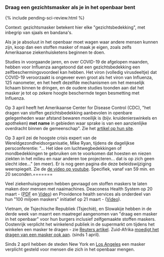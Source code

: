 ### Draag een gezichtsmasker als je in het openbaar bent

{% include pending-sci-review.html %}

Context: gezichtsmasker betekent hier elke "gezichtsbedekking", met inbegrip van sjaals en bandana's.

Als je je absoluut in het openbaar moet wagen waar andere mensen kunnen zijn, koop dan een stoffen masker of maak je eigen, zoals zelfs Amerikaanse ziekenhuisketens beginnen te doen. 

Studies in voorgaande jaren, en over COVID-19 de afgelopen maanden, hebben voor Influenza aangetoond dat een gezichtsbedekking een zelfbeschermingsvoordeel kan hebben. 
Het viron (volledig virusdeeltje) dat COVID-19 veroorzaakt is ongeveer even groot als het viron van Influenza, 125 nanometer, en het heeft dezelfde mechanismen om het menselijk lichaam binnen te dringen, en de oudere studies toonden aan dat het masker je tot op zekere hoogte beschermde tegen besmetting met Influenza. 

Op 3 april heeft het Amerikaanse Center for Disease Control (CDC), "het dragen van stoffen gezichtsbedekking aanbevolen in openbare gelegenheden waar afstand bewaren moeilijk is (bijv. kruidenierswinkels en apotheken) **met name** in gebieden waar sprake is van een aanzienlijke overdracht binnen de gemeenschap". Zie het [artikel op hun site](https://www.cdc.gov/coronavirus/2019-ncov/prevent-getting-sick/cloth-face-cover.html).

Op 3 april zei de hoogste crisis expert van de Wereldgezondheidsorganisatie, Mike Ryan, tijdens de dagelijkse persconferentie: "... Het idee om luchtwegbedekkingen of mondbedekkingen te gebruiken om te voorkomen dat hoesten en niezen ziekten in het milieu en naar anderen toe projecteren... dat is op zich geen slecht idee..." (en meer). Er is nog geen pagina die deze beleidswijziging weerspiegelt. Zie de [de video op youtube](https://www.youtube.com/watch?v=eh5hTTRd2Zs). Specifiek, vanaf van 59 min. en 20 seconden.=======

Veel ziekenhuisgroepen hebben gevraagd om stoffen maskers te laten maken door mensen met naaimachines. Deaconess Health System op 20 maart - ([PDF](https://www.deaconess.com/How-to-make-a-Face-Mask/Documents-Mask/Mask-Information) en [Video](https://youtu.be/9tBg0Os5FWQ)) en Providence health services als onderdeel van hun "100 miljoen maskers" initiatief op 21 maart - ([Video](https://vimeo.com/399324367/13cd93f150)).

Vietnam, de Tsjechische Republiek (Tsjechië), en Slowakije hebben in de derde week van maarrt een maatregel aangenomen van "draag een masker in het openbaar" voor hun burgers inclusief zelfgemaakte stoffen maskers. Oostenrijk verplicht het winkelend publiek in de supermarkt om tijdens het winkelen een masker te dragen - zie [Reuters artikel](https://www.reuters.com/article/us-health-coronavirus-austria-masks/austrian-supermarkets-hand-out-face-masks-before-they-become-compulsory-idUSKBN21J5Y9). Zuid-Afrika [moedigt het dragen van een masker ook aan](https://www.dailymaverick.co.za/article/2020-04-01-the-great-mask-debate-policy-shifts-towards-masks-in-sa-and-elsewhere/). (sinds 1 april).

Sinds 2 april hebben de steden New York en [Los Angeles](https://twitter.com/ABC/status/1245670123823923200) een masker verplicht gesteld voor mensen die zich in het openbaar mengen.
